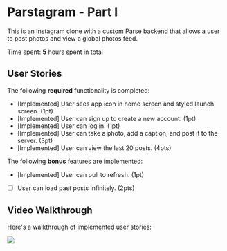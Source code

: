 # Parstagram - Part I

This is an Instagram clone with a custom Parse backend that allows a user to post photos and view a global photos feed.

Time spent: **5** hours spent in total

## User Stories

The following **required** functionality is completed:

- [Implemented] User sees app icon in home screen and styled launch screen. (1pt)
- [Implemented] User can sign up to create a new account. (1pt)
- [Implemented] User can log in. (1pt)
- [Implemented] User can take a photo, add a caption, and post it to the server. (3pt)
- [Implemented] User can view the last 20 posts. (4pts)

The following **bonus** features are implemented:

- [Implemented] User can pull to refresh. (1pt)
- [ ] User can load past posts infinitely. (2pts)

## Video Walkthrough

Here's a walkthrough of implemented user stories:

![](https://i.imgur.com/eGWY84a.gif)
